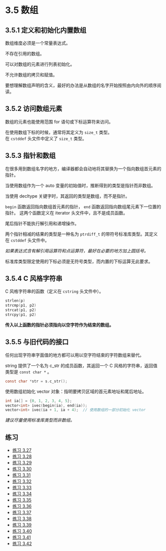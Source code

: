 # 3.5 数组

## 3.5.1 定义和初始化内置数组

数组维度必须是一个常量表达式。

不存在引用的数组。

可以对数组的元素进行列表初始化。

不允许数组的拷贝和赋值。

要想理解数组声明的含义，最好的办法是从数组的名字开始按照由内向外的顺序阅读。

## 3.5.2 访问数组元素

数组的元素也能使用范围 for 语句或下标运算符来访问。

在使用数组下标的时候，通常将其定义为 `size_t` 类型。  
在 `cstddef` 头文件中定义了 `size_t` 类型。

## 3.5.3 指针和数组

在很多用到数组名字的地方，编译器都会自动地将其替换为一个指向数组首元素的指针。

当使用数组作为一个 auto 变量的初始值时，推断得到的类型是指针而非数组。

当使用 decltype 关键字时，其返回的类型是数组，而不是指针。

`begin` 函数返回指向数组首元素的指针， `end` 函数返回指向数组尾元素下一位置的指针。
这两个函数定义在 iterator 头文件中，且不是成员函数。

尾后指针不能执行解引用和递增操作。

两个指针相减的结果的类型是一种名为 `ptrdiff_t` 的带符号标准库类型。其定义在 `cstddef` 头文件中。

*如果表达式含有解引用运算符和点运算符，最好在必要的地方加上圆括号。*

标准库类型限定使用的下标必须是无符号类型，而内置的下标运算无此要求。

## 3.5.4 C 风格字符串

C 风格字符串的函数（定义在 `cstring` 头文件中）。

```c
strlen(p)
strcmp(p1, p2)
strcat(p1, p2)
strcpy(p1, p2)
```

**传入以上函数的指针必须指向以空字符作为结束的数组。**

## 3.5.5 与旧代码的接口

任何出现字符串字面值的地方都可以用以空字符结束的字符数组来替代。

string 提供了一个名为 c_str 的成员函数，其返回一个 C 风格的字符串，返回值类型是 `const char *` 。

```c
const char *str = s.c_str();
```

使用数组初始化 vector 对象：指明要拷贝区域的首元素地址和尾后地址。

```c
int ia[] = {0, 1, 2, 3, 4, 5};
vector<int> ivec(begin(ia), end(ia));
vector<int> ivec(ia + 1, ia + 4);  // 使用数组的一部分初始化 vector
```

*建议尽量使用标准库类型而非数组。*

## 练习

* [练习 3.27](../src/quiz_3.27.cpp)
* [练习 3.28](../src/quiz_3.28.cpp)
* [练习 3.29](../src/quiz_3.29.md)
* [练习 3.30](../src/quiz_3.30.cpp)
* [练习 3.31](../src/quiz_3.31.cpp)
* [练习 3.32](../src/quiz_3.32.cpp)
* [练习 3.33](../src/quiz_3.33.md)
* [练习 3.34](../src/quiz_3.34.md)
* [练习 3.35](../src/quiz_3.35.cpp)
* [练习 3.36](../src/quiz_3.36.cpp)
* [练习 3.37](../src/quiz_3.37.cpp)
* [练习 3.38](../src/quiz_3.38.md)
* [练习 3.39](../src/quiz_3.39.cpp)
* [练习 3.40](../src/quiz_3.40.cpp)
* [练习 3.41](../src/quiz_3.41.cpp)
* [练习 3.42](../src/quiz_3.42.cpp)
